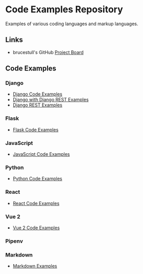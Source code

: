 # Code Examples Repository

Examples of various coding languages and markup languages.

## Links

* brucestull's GitHub [Project Board](https://github.com/users/brucestull/projects/6)

## Code Examples

### Django

* [Django Code Examples](./django/)
* [Django with Django REST Examples](./django-django-rest/)
* [Django REST Examples](./django-rest/)

### Flask

* [Flask Code Examples](./flask/)

### JavaScript

* [JavaScript Code Examples](./javascript/)

### Python

* [Python Code Examples](./python/)

### React

* [React Code Examples](./react/)

### Vue 2

* [Vue 2 Code Examples](./vue-2/)

### Pipenv

### Markdown

* [Markdown Examples](./markdown/)
